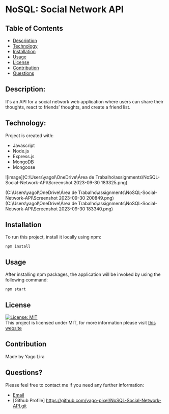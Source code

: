 # NoSQL: Social Network API

## Table of Contents

- [Description](#description)
- [Technology](#Technology)
- [Installation](#installation)
- [Usage](#usage)
- [License](#license)
- [Contribution](#contribution)
- [Questions](#questions)

## Description:

It's an API for a social network web application where users can share their thoughts, react to friends’ thoughts, and create a friend list.

## Technology:

Project is created with:

- Javascript
- Node.js
- Express.js
- MongoDB
- Mongoose

![image](C:\Users\yagol\OneDrive\Área de Trabalho\assignments\NoSQL-Social-Network-API\Screenshot 2023-09-30 183325.png)

(C:\Users\yagol\OneDrive\Área de Trabalho\assignments\NoSQL-Social-Network-API\Screenshot 2023-09-30 200849.png)
(C:\Users\yagol\OneDrive\Área de Trabalho\assignments\NoSQL-Social-Network-API\Screenshot 2023-09-30 183340.png)
## Installation

To run this project, install it locally using npm:

```
npm install
```

## Usage

After installing npm packages, the application will be invoked by using the following command:

```
npm start
```
## License

[![License: MIT](https://img.shields.io/badge/License-MIT-yellow.svg)](https://opensource.org/licenses/MIT) <br>
This project is licensed under MIT, for more information please visit [this website](https://opensource.org/licenses/MIT)

## Contribution

Made by Yago Lira

## Questions?

Please feel free to contact me if you need any further information:

- [Email](yagolira02@hotmail.com)
- [Github Profile] https://github.com/yago-pixel/NoSQL-Social-Network-API.git
